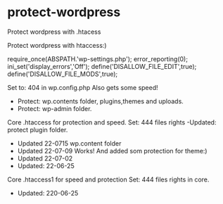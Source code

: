 # protect-wordpress
Protect wordpress with .htacess


Protect wordpress with htaccess:)

require_once(ABSPATH.'wp-settings.php');
error_reporting(0);
ini_set('display_errors','Off');
define('DISALLOW_FILE_EDIT',true);
define('DISALLOW_FILE_MODS',true);

Set to: 404 in wp.config.php Also gets some speed!


* Protect: wp.contents folder, plugins,themes and uploads.
* Protect: wp-admin folder.

Core .htaccess for protection and speed.  Set: 444 files rights
-Updated: protect plugin folder.
- Updated 22-0715 wp.content folder
- Updated 22-07-09  Works! And added som protection for theme:)
- Updated 22-07-02 
- Updated: 22-06-25


Core .htaccess1 for speed and protection  Set: 444 files rights
in core. 
- Updated: 220-06-25
